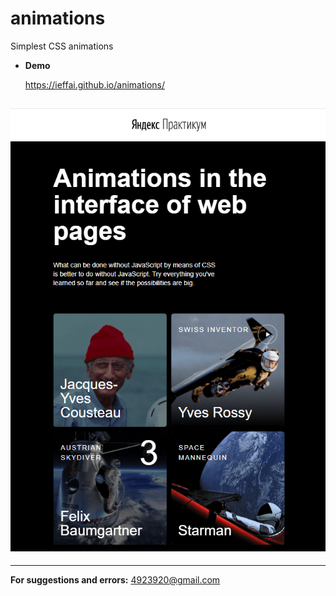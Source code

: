# animations

Simplest CSS animations

- **Demo**

  https://ieffai.github.io/animations/ <br />

## ![animations](./demo.png)

---

**For suggestions and errors:**
4923920@gmail.com

